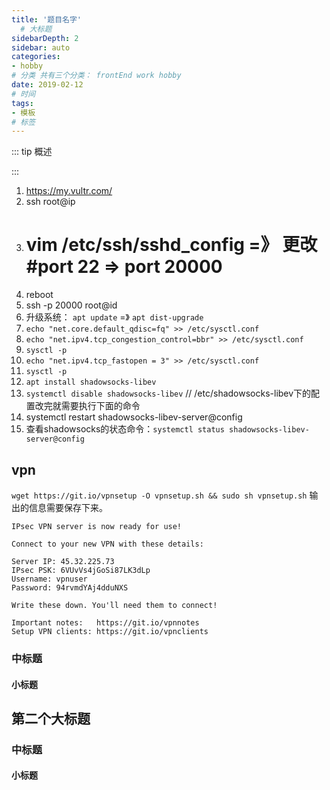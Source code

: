```yaml
---
title: '题目名字'
  # 大标题
sidebarDepth: 2
sidebar: auto
categories: 
- hobby
# 分类 共有三个分类： frontEnd work hobby
date: 2019-02-12
# 时间
tags:
- 模板
# 标签
---
```


::: tip 概述

:::

1. https://my.vultr.com/
2. ssh root@ip
3. # vim /etc/ssh/sshd_config =》 更改#port 22 => port 20000
4. reboot
5. ssh -p 20000 root@id
6. 升级系统： `apt update` =》 `apt dist-upgrade`
7. `echo "net.core.default_qdisc=fq" >> /etc/sysctl.conf`
8. `echo "net.ipv4.tcp_congestion_control=bbr" >> /etc/sysctl.conf`
9. `sysctl -p`
10. `echo "net.ipv4.tcp_fastopen = 3" >> /etc/sysctl.conf`
11. `sysctl -p`
12. `apt install shadowsocks-libev`
13. `systemctl disable shadowsocks-libev`
// /etc/shadowsocks-libev下的配置改完就需要执行下面的命令
14. systemctl restart shadowsocks-libev-server@config
15. 查看shadowsocks的状态命令：`systemctl status shadowsocks-libev-server@config`

## vpn
`wget https://git.io/vpnsetup -O vpnsetup.sh && sudo sh vpnsetup.sh`
输出的信息需要保存下来。
```
IPsec VPN server is now ready for use!

Connect to your new VPN with these details:

Server IP: 45.32.225.73
IPsec PSK: 6VUvVs4jGoSi87LK3dLp
Username: vpnuser
Password: 94rvmdYAj4dduNXS

Write these down. You'll need them to connect!

Important notes:   https://git.io/vpnnotes
Setup VPN clients: https://git.io/vpnclients

```
### 中标题

#### 小标题

## 第二个大标题

### 中标题

#### 小标题



